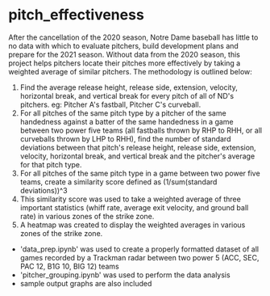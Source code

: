 # pitch_effectiveness
After the cancellation of the 2020 season, Notre Dame baseball has little to no data with which to evaluate pitchers, build development plans and prepare for the 2021 season. Without data from the 2020 season, this project helps pitchers locate their pitches more effectively by taking a weighted average of similar pitchers. The methodology is outlined below:
1. Find the average release height, release side, extension, velocity, horizontal break, and vertical break for every pitch of all of ND's pitchers. eg: Pitcher A's fastball, Pitcher C's curveball.
2. For all pitches of the same pitch type by a pitcher of the same handedness against a batter of the same handedness in a game between two power five teams (all fastballs thrown by RHP to RHH, or all curveballs thrown by LHP to RHH), find the number of standard deviations between that pitch's release height, release side, extension, velocity, horizontal break, and vertical break and the pitcher's average for that pitch type. 
3. For all pitches of the same pitch type in a game between two power five teams, create a similarity score defined as (1/sum(standard deviations))^3
4. This similarity score was used to take a weighted average of three important statistics (whiff rate, average exit velocity, and ground ball rate) in various zones of the strike zone.
5. A heatmap was created to display the weighted averages in various zones of the strike zone. 

- 'data_prep.ipynb' was used to create a properly formatted dataset of all games recorded by a Trackman radar between two power 5 (ACC, SEC, PAC 12, B1G 10, BIG 12) teams
- 'pitcher_grouping.ipynb' was used to perform the data analysis
- sample output graphs are also included
